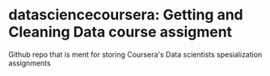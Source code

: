 # datasciencecoursera: Getting and Cleaning Data course assigment
Github repo that is ment for storing Coursera's Data scientists spesialization assignments 
